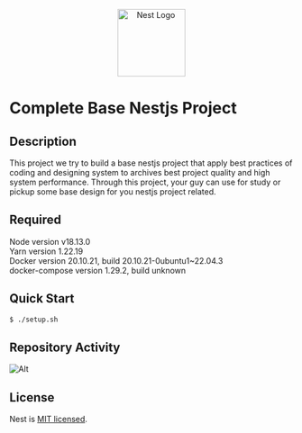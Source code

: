 <p align="center">
  <a href="http://nestjs.com/" target="blank"><img src="https://nestjs.com/img/logo-small.svg" width="120" alt="Nest Logo" /></a>
</p>

[circleci-image]: https://img.shields.io/circleci/build/github/nestjs/nest/master?token=abc123def456
[circleci-url]: https://circleci.com/gh/nestjs/nest

# Complete Base Nestjs Project

## Description

This project we try to build a base nestjs project that apply best practices of coding and designing system to archives best
project quality and high system performance. Through this project, your guy can use for study or pickup some base design
for you nestjs project related.

## Required
Node version v18.13.0 <br />
Yarn version 1.22.19 <br />
Docker version 20.10.21, build 20.10.21-0ubuntu1~22.04.3 <br/>
docker-compose version 1.29.2, build unknown

## Quick Start
```bash
$ ./setup.sh
```

## Repository Activity
![Alt](https://repobeats.axiom.co/api/embed/f52d2da8ee6d09611301a3876e41071c7290a668.svg "Repobeats analytics image")

## License

  Nest is [MIT licensed](https://github.com/nestjs/nest/blob/master/LICENSE).
